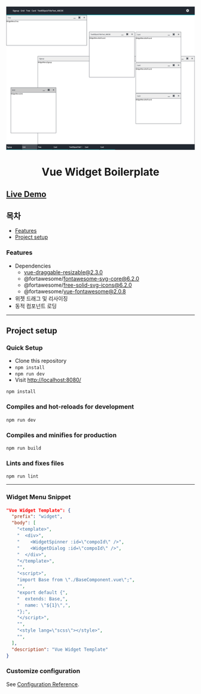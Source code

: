 ![메인사진](/src/assets/readme/main_img.png)
<h1 align="center">Vue Widget Boilerplate</h1>

## [Live Demo](https://devjo0810.github.io/vue-widget-boilerplate/#)

## 목차

* [Features](#features)
* [Project setup](#project-setup)

### Features

* Dependencies
  * vue-draggable-resizable@2.3.0
  * @fortawesome/fontawesome-svg-core@6.2.0
  * @fortawesome/free-solid-svg-icons@6.2.0
  * @fortawesome/vue-fontawesome@2.0.8 
* 위젯 드래그 및 리사이징
* 동적 컴포넌트 로딩

---

## Project setup

### Quick Setup

* Clone this repository
* `npm install`
* `npm run dev`
* Visit [http://localhost:8080/](http://localhost:8080/)


```
npm install
```

### Compiles and hot-reloads for development
```
npm run dev
```

### Compiles and minifies for production
```
npm run build
```

### Lints and fixes files
```
npm run lint
```

---

### Widget Menu Snippet
```json
"Vue Widget Template": {
  "prefix": "widget",
  "body": [
    "<template>",
    "  <div>",
    "    <WidgetSpinner :id=\"compoId\" />",
    "    <WidgetDialog :id=\"compoId\" />",
    "  </div>",
    "</template>",
    "",
    "<script>",
    "import Base from \"./BaseComponent.vue\";",
    "",
    "export default {",
    "  extends: Base,",
    "  name: \"${1}\",",
    "};",
    "</script>",
    "",
    "<style lang=\"scss\"></style>",
    "",
  ],
  "description": "Vue Widget Template"
}
```

### Customize configuration
See [Configuration Reference](https://cli.vuejs.org/config/).

